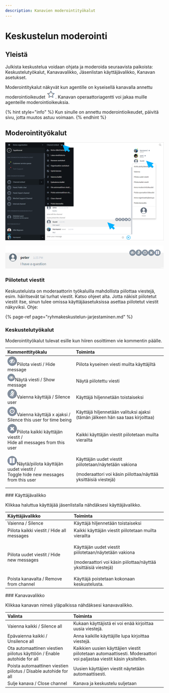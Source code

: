 ```yaml
---
description: Kanavien moderointityökalut
---
```


# Keskustelun moderointi

## Yleistä

Julkista keskustelua voidaan ohjata ja moderoida seuraavista paikoista: Keskustelutyökalut, Kanavavalikko, Jäsenlistan käyttäjävalikko, Kanavan asetukset.

Moderointitykalut näkyvät kun agentille on kyseisellä kanavalla annettu moderointioikeudet ![](../.gitbook/assets/moderator.png). Kanavan operaattoriagentti voi jakaa muille agenteille moderointioikeuksia.

{% hint style="info" %}
Kun sinulle on annettu moderointioikeudet, päivitä sivu, jotta muutos astuu voimaan.
{% endhint %}

## Moderointityökalut

![Moderaattorin ty&#xF6;kalut ja valinnat](../.gitbook/assets/channel-embed-moderation.png)

![Moderaattorin kommenttity&#xF6;kalut](../.gitbook/assets/moderator-comment-tools%20%281%29.png)

### Piilotetut viestit

Keskusteluista on moderaattorin työkaluilla mahdollista piilottaa viestejä, esim. häiritsevät tai turhat viestit. Katso ohjeet alta. Jotta näkisit piilotetut viestit itse, sinun tulee omissa käyttäjäasetuksissa asettaa piilotetut viestit näkyviksi. Ohje: 

{% page-ref page="ryhmakeskustelun-jarjestaminen.md" %}

### Keskustelutyökalut

Moderointityökalut tulevat esille kun hiiren osoittimen vie kommentin päälle.

<table>
  <thead>
    <tr>
      <th style="text-align:left">Kommenttity&#xF6;kalu</th>
      <th style="text-align:left">Toiminta</th>
    </tr>
  </thead>
  <tbody>
    <tr>
      <td style="text-align:left">
        <img src="../.gitbook/assets/mod1.png" alt/>Piilota viesti / Hide message</td>
      <td style="text-align:left">Piilota kyseinen viesti muilta k&#xE4;ytt&#xE4;jilt&#xE4;</td>
    </tr>
    <tr>
      <td style="text-align:left">
        <img src="../.gitbook/assets/unhide-message.png" alt/>N&#xE4;yt&#xE4; viesti / Show message</td>
      <td style="text-align:left">N&#xE4;yt&#xE4; piilotettu viesti</td>
    </tr>
    <tr>
      <td style="text-align:left">
        <img src="../.gitbook/assets/mod2.png" alt/>Vaienna k&#xE4;ytt&#xE4;j&#xE4; / Silence user</td>
      <td style="text-align:left">K&#xE4;ytt&#xE4;j&#xE4; hiljennet&#xE4;&#xE4;n toistaiseksi</td>
    </tr>
    <tr>
      <td style="text-align:left">
        <img src="../.gitbook/assets/mod3.png" alt/>Vaienna k&#xE4;ytt&#xE4;j&#xE4; x ajaksi /
        <br />Silence this user for time being</td>
      <td style="text-align:left">K&#xE4;ytt&#xE4;j&#xE4; hiljennet&#xE4;&#xE4;n valituksi ajaksi
        <br />(t&#xE4;m&#xE4;n j&#xE4;lkeen h&#xE4;n saa taas kirjoittaa)</td>
    </tr>
    <tr>
      <td style="text-align:left">
        <img src="../.gitbook/assets/mod4.png" alt/>Piilota kaikki k&#xE4;ytt&#xE4;j&#xE4;n viestit /
        <br />Hide all messages from this user</td>
      <td style="text-align:left">Kaikki k&#xE4;ytt&#xE4;j&#xE4;n viestit piilotetaan muilta vierailta</td>
    </tr>
    <tr>
      <td style="text-align:left">
        <img src="../.gitbook/assets/mod5.png" alt/>N&#xE4;yt&#xE4;/piilota k&#xE4;ytt&#xE4;j&#xE4;n uudet viestit /
        <br />Toggle hide new messages from this user</td>
      <td style="text-align:left">
        <p>K&#xE4;ytt&#xE4;j&#xE4;n uudet viestit piilotetaan/n&#xE4;ytet&#xE4;&#xE4;n
          vakiona</p>
        <p>(moderaattori voi k&#xE4;sin piilottaa/n&#xE4;ytt&#xE4;&#xE4; yksitt&#xE4;isi&#xE4;
          viestej&#xE4;)</p>
      </td>
    </tr>
  </tbody>
</table>### Käyttäjävalikko

Klikkaa haluttua käyttäjää jäsenlistalla nähdäksesi käyttäjävalikko. 

<table>
  <thead>
    <tr>
      <th style="text-align:left">K&#xE4;ytt&#xE4;j&#xE4;valikko</th>
      <th style="text-align:left">Toiminta</th>
    </tr>
  </thead>
  <tbody>
    <tr>
      <td style="text-align:left">Vaienna / Silence</td>
      <td style="text-align:left">K&#xE4;ytt&#xE4;j&#xE4; hiljennet&#xE4;&#xE4;n toistaiseksi</td>
    </tr>
    <tr>
      <td style="text-align:left">Piilota kaikki viestit / Hide all messages</td>
      <td style="text-align:left">Kaikki k&#xE4;ytt&#xE4;j&#xE4;n viestit piilotetaan muilta vierailta</td>
    </tr>
    <tr>
      <td style="text-align:left">Piilota uudet viestit / Hide new messages</td>
      <td style="text-align:left">
        <p>K&#xE4;ytt&#xE4;j&#xE4;n uudet viestit piilotetaan/n&#xE4;ytet&#xE4;&#xE4;n
          vakiona</p>
        <p>(moderaattori voi k&#xE4;sin piilottaa/n&#xE4;ytt&#xE4;&#xE4; yksitt&#xE4;isi&#xE4;
          viestej&#xE4;)</p>
      </td>
    </tr>
    <tr>
      <td style="text-align:left">Poista kanavalta / Remove from channel</td>
      <td style="text-align:left">K&#xE4;ytt&#xE4;j&#xE4; poistetaan kokonaan keskustelusta.</td>
    </tr>
  </tbody>
</table>### Kanavavalikko

Klikkaa kanavan nimeä yläpalkissa nähdäksesi kanavavalikko.

| Valinta | Toiminta |
| :--- | :--- |
| Vaienna kaikki / Silence all | Kukaan käyttäjistä ei voi enää kirjoittaa uusia viestejä. |
| Epävaienna kaikki / Unsilence all | Anna kaikille käyttäjille lupa kirjoittaa viestejä. |
| Ota automaattinen viestien piilotus käyttöön / Enable autohide for all | Kaikkien uusien käyttäjien viestit piilotetaan automaattisesti. Moderaattori voi paljastaa viestit käsin yksitellen. |
| Poista automaattinen viestien piilotus / Disable autohide for all | Uusien käyttäjien viestit näytetään automaattisesti.  |
| Sulje kanava / Close channel | Kanava ja keskustelu suljetaan |

